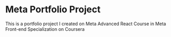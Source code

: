 # Meta Portfolio Project
This is a portfolio project I created on Meta Advanced React Course in Meta Front-end Specialization on Coursera
